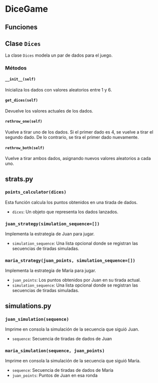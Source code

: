 # DiceGame

## Funciones

## Clase `Dices`

La clase `Dices` modela un par de dados para el juego.

### Métodos

#### `__init__(self)`

Inicializa los dados con valores aleatorios entre 1 y 6.

#### `get_dices(self)`

Devuelve los valores actuales de los dados.

#### `rethrow_one(self)`

Vuelve a tirar uno de los dados. Si el primer dado es 4, se vuelve a tirar el segundo dado. De lo contrario, se tira el primer dado nuevamente.

#### `rethrow_both(self)`

Vuelve a tirar ambos dados, asignando nuevos valores aleatorios a cada uno.

## strats.py

### `points_calculator(dices)`

Esta función calcula los puntos obtenidos en una tirada de dados.

- `dices`: Un objeto que representa los dados lanzados.

### `juan_strategy(simulation_sequence=[])`

Implementa la estrategia de Juan para jugar.

- `simulation_sequence`: Una lista opcional donde se registran las secuencias de tiradas simuladas.

### `maria_strategy(juan_points, simulation_sequence=[])`

Implementa la estrategia de María para jugar.

- `juan_points`: Los puntos obtenidos por Juan en su tirada actual.
- `simulation_sequence`: Una lista opcional donde se registran las secuencias de tiradas simuladas.

## simulations.py

### `juan_simulation(sequence)`

Imprime en consola la simulación de la secuencia que siguió Juan.

- `sequence`: Secuencia de tiradas de dados de Juan

### `maria_simulation(sequence, juan_points)`

Imprime en consola la simulación de la secuencia que siguió María.

- `sequence`: Secuencia de tiradas de dados de María
- `juan_points`: Puntos de Juan en esa ronda

